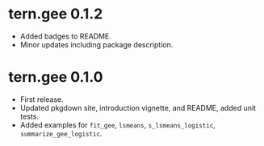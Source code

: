 # tern.gee 0.1.2

* Added badges to README.
* Minor updates including package description.

# tern.gee 0.1.0

* First release.
* Updated pkgdown site, introduction vignette, and README, added unit tests.
* Added examples for `fit_gee`, `lsmeans`, `s_lsmeans_logistic`, `summarize_gee_logistic`.
